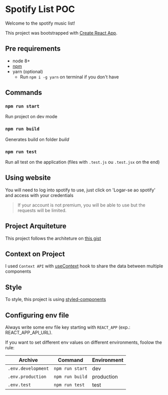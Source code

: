 # Spotify List POC

Welcome to the spotify music list!

This project was bootstrapped with [Create React App](https://github.com/facebook/create-react-app).

## Pre requirements

- node 8+
- [npm](https://www.npmjs.com/get-npm)
- yarn (optional)
    - Run `npm i -g yarn` on terminal if you don't have

## Commands

### `npm run start`

Run project on dev mode

### `npm run build`

Generates build on folder *build*

### `npm run test`

Run all test on the application (files with `.test.js` ou `.test.jsx` on the end)

## Using website

You will need to log into spotify to use, just click on 'Logar-se ao spotify' and access with your credentials

> If your account is not premium, you will be able to use but the requests will be limited.

## Project Arquiteture

This project follows the architeture on [this gist](https://gist.github.com/lavesan/6ca3791dbd9fecf27bbe0ed2235595d9)

## Context on Project

I used `Context API` with [useContext](https://pt-br.reactjs.org/docs/hooks-reference.html#usecontext) hook to share the data between multiple components

## Style

To style, this project is using [styled-components](https://www.styled-components.com/)

## Configuring env file

Always write some env file key starting with `REACT_APP` (exp.: REACT_APP_API_URL).

If you want to set different env values on different environments, foolow the rule:

|Archive           |Command        |Environment |
|------------------|---------------|------------|
|`.env.development`|`npm run start`|dev         |
|`.env.production` |`npm run build`|production  |
|`.env.test`       |`npm run test` |test        |
